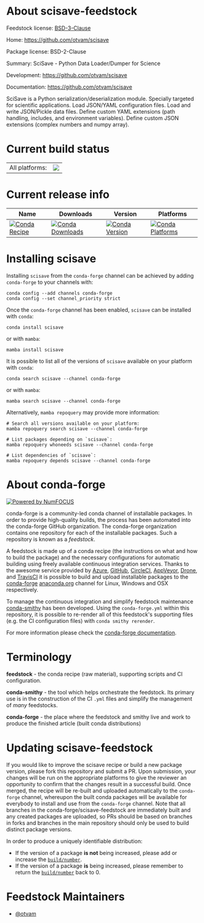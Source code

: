 About scisave-feedstock
=======================

Feedstock license: [BSD-3-Clause](https://github.com/conda-forge/scisave-feedstock/blob/main/LICENSE.txt)

Home: https://github.com/otvam/scisave

Package license: BSD-2-Clause

Summary: SciSave - Python Data Loader/Dumper for Science

Development: https://github.com/otvam/scisave

Documentation: https://github.com/otvam/scisave

SciSave is a Python serialization/deserialization module. Specially
targeted for scientific applications. Load JSON/YAML configuration files.
Load and write JSON/Pickle data files. Define custom YAML extensions
(path handling, includes, and environment variables). Define custom JSON
extensions (complex numbers and numpy array).


Current build status
====================


<table><tr><td>All platforms:</td>
    <td>
      <a href="https://dev.azure.com/conda-forge/feedstock-builds/_build/latest?definitionId=23704&branchName=main">
        <img src="https://dev.azure.com/conda-forge/feedstock-builds/_apis/build/status/scisave-feedstock?branchName=main">
      </a>
    </td>
  </tr>
</table>

Current release info
====================

| Name | Downloads | Version | Platforms |
| --- | --- | --- | --- |
| [![Conda Recipe](https://img.shields.io/badge/recipe-scisave-green.svg)](https://anaconda.org/conda-forge/scisave) | [![Conda Downloads](https://img.shields.io/conda/dn/conda-forge/scisave.svg)](https://anaconda.org/conda-forge/scisave) | [![Conda Version](https://img.shields.io/conda/vn/conda-forge/scisave.svg)](https://anaconda.org/conda-forge/scisave) | [![Conda Platforms](https://img.shields.io/conda/pn/conda-forge/scisave.svg)](https://anaconda.org/conda-forge/scisave) |

Installing scisave
==================

Installing `scisave` from the `conda-forge` channel can be achieved by adding `conda-forge` to your channels with:

```
conda config --add channels conda-forge
conda config --set channel_priority strict
```

Once the `conda-forge` channel has been enabled, `scisave` can be installed with `conda`:

```
conda install scisave
```

or with `mamba`:

```
mamba install scisave
```

It is possible to list all of the versions of `scisave` available on your platform with `conda`:

```
conda search scisave --channel conda-forge
```

or with `mamba`:

```
mamba search scisave --channel conda-forge
```

Alternatively, `mamba repoquery` may provide more information:

```
# Search all versions available on your platform:
mamba repoquery search scisave --channel conda-forge

# List packages depending on `scisave`:
mamba repoquery whoneeds scisave --channel conda-forge

# List dependencies of `scisave`:
mamba repoquery depends scisave --channel conda-forge
```


About conda-forge
=================

[![Powered by
NumFOCUS](https://img.shields.io/badge/powered%20by-NumFOCUS-orange.svg?style=flat&colorA=E1523D&colorB=007D8A)](https://numfocus.org)

conda-forge is a community-led conda channel of installable packages.
In order to provide high-quality builds, the process has been automated into the
conda-forge GitHub organization. The conda-forge organization contains one repository
for each of the installable packages. Such a repository is known as a *feedstock*.

A feedstock is made up of a conda recipe (the instructions on what and how to build
the package) and the necessary configurations for automatic building using freely
available continuous integration services. Thanks to the awesome service provided by
[Azure](https://azure.microsoft.com/en-us/services/devops/), [GitHub](https://github.com/),
[CircleCI](https://circleci.com/), [AppVeyor](https://www.appveyor.com/),
[Drone](https://cloud.drone.io/welcome), and [TravisCI](https://travis-ci.com/)
it is possible to build and upload installable packages to the
[conda-forge](https://anaconda.org/conda-forge) [anaconda.org](https://anaconda.org/)
channel for Linux, Windows and OSX respectively.

To manage the continuous integration and simplify feedstock maintenance
[conda-smithy](https://github.com/conda-forge/conda-smithy) has been developed.
Using the ``conda-forge.yml`` within this repository, it is possible to re-render all of
this feedstock's supporting files (e.g. the CI configuration files) with ``conda smithy rerender``.

For more information please check the [conda-forge documentation](https://conda-forge.org/docs/).

Terminology
===========

**feedstock** - the conda recipe (raw material), supporting scripts and CI configuration.

**conda-smithy** - the tool which helps orchestrate the feedstock.
                   Its primary use is in the construction of the CI ``.yml`` files
                   and simplify the management of *many* feedstocks.

**conda-forge** - the place where the feedstock and smithy live and work to
                  produce the finished article (built conda distributions)


Updating scisave-feedstock
==========================

If you would like to improve the scisave recipe or build a new
package version, please fork this repository and submit a PR. Upon submission,
your changes will be run on the appropriate platforms to give the reviewer an
opportunity to confirm that the changes result in a successful build. Once
merged, the recipe will be re-built and uploaded automatically to the
`conda-forge` channel, whereupon the built conda packages will be available for
everybody to install and use from the `conda-forge` channel.
Note that all branches in the conda-forge/scisave-feedstock are
immediately built and any created packages are uploaded, so PRs should be based
on branches in forks and branches in the main repository should only be used to
build distinct package versions.

In order to produce a uniquely identifiable distribution:
 * If the version of a package **is not** being increased, please add or increase
   the [``build/number``](https://docs.conda.io/projects/conda-build/en/latest/resources/define-metadata.html#build-number-and-string).
 * If the version of a package **is** being increased, please remember to return
   the [``build/number``](https://docs.conda.io/projects/conda-build/en/latest/resources/define-metadata.html#build-number-and-string)
   back to 0.

Feedstock Maintainers
=====================

* [@otvam](https://github.com/otvam/)

